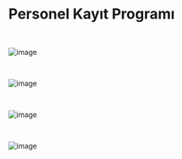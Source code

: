 # Personel Kayıt Programı

<br/>

![image](https://github.com/Faruk-Celik/Personel_Kayit_Programi/assets/72822335/77e5f83a-a514-4b7e-96a0-5c25a1e047fd)

<br/>

![image](https://github.com/Faruk-Celik/Personel_Kayit_Programi/assets/72822335/9dcc4ca1-b0d6-4bf3-9eea-262d2d2613d6)

<br/>

![image](https://github.com/Faruk-Celik/Personel_Kayit_Programi/assets/72822335/68a22a8a-d3f9-4515-a294-4e5d7f0222f1)

<br/>

![image](https://github.com/Faruk-Celik/Personel_Kayit_Programi/assets/72822335/c6cc41c6-677c-4866-a8d4-0c6b19dd0c6b)

